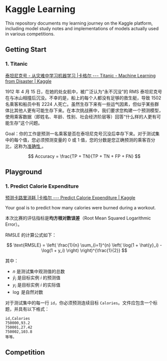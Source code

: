 # Kaggle Learning
This repository documents my learning journey on the Kaggle platform, including model study notes and implementations of models actually used in various competitions. 

## Getting Start
### 1. Titanic

[泰坦尼克号 - 从灾难中学习机器学习 |卡格尔 --- Titanic - Machine Learning from Disaster | Kaggle](https://www.kaggle.com/competitions/titanic)

1912 年 4 月 15 日，在她的处女航中，被广泛认为“永不沉没”的 RMS 泰坦尼克号在与冰山相撞后沉没。不幸的是，船上的每个人都没有足够的救生艇，导致 1502 名乘客和船员中有 2224 人死亡。虽然生存下来有一些运气因素，但似乎某些群体比其他人更有可能生存下来。在本次挑战赛中，我们要求您构建一个预测模型，使用乘客数据（即姓名、年龄、性别、社会经济阶层等）回答“什么样的人更有可能生存”这个问题。

Goal：你的工作是预测一名乘客是否在泰坦尼克号沉没后幸存下来。对于测试集中的每个值，您必须预测变量的 0 或 1 值，您的分数是您正确预测的乘客百分比，这称为[准确性 ](https://en.wikipedia.org/wiki/Accuracy_and_precision#In_binary_classification)。

$$
Accuracy = \frac{TP + TN}{TP + TN + FP + FN}
$$




## Playground
### 1. Predict Calorie Expenditure

[预测卡路里消耗 |卡格尔 --- Predict Calorie Expenditure | Kaggle](https://www.kaggle.com/competitions/playground-series-s5e5)

Your goal is to predict how many calories were burned during a workout.

本次比赛的评估指标是**均方根对数误差**（Root Mean Squared Logarithmic Error）。

RMSLE 的计算公式如下：

$$
\text{RMSLE} = \left( \frac{1}{n} \sum_{i=1}^{n} \left( \log(1 + \hat{y}_i) - \log(1 + y_i) \right) \right)^{\frac{1}{2}}
$$

其中：

- $n$ 是测试集中观测值的总数
- $\hat{y}_i$ 是目标实例 $i$ 的预测值
- $y_i$ 是目标实例 $i$ 的实际值
- $\log$ 是自然对数

对于测试集中的每一行 `id`，你必须预测连续目标 `Calories`。文件应包含一个标题，并具有以下格式：

```
id,Calories
750000,93.2
750001,27.42
750002,103.8
等等。
```



## Competition

